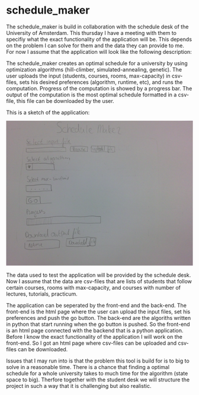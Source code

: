 # schedule_maker

The schedule_maker is build in collaboration with the schedule desk of the University of Amsterdam. This thursday I have a  meeting with them to specifiy what the exact functionality of the application will be. This depends on the problem I can solve for them and the data they can provide to me. For now I assume that the application will look like the following description:

The schedule_maker creates an optimal schedule for a university by using optimization algorithms (hill-climber, simulated-annealing, genetic). The user uploads the input (students, courses, rooms, max-capacity) in csv-files, sets his desired preferences (algorithm, runtime, etc), and runs the computation. Progress of the computation is showed by a progress bar. The output of the computation is the most optimal schedule formatted in a csv-file, this file can be downloaded by the user.

This is a sketch of the application:

![](doc/sketch.png)

The data used to test the application will be provided by the schedule desk. Now I assume that the data are csv-files that are lists of students that follow certain courses, rooms with max-capacity, and courses with number of lectures, tutorials, practicum.

The application can be seperated by the front-end and the back-end. The front-end is the html page where the user can upload the input files, set his preferences and push the go button. The back-end are the algoriths written in python that start running when the go button is pushed. So the front-end is an html page connected with the backend that is a python application. Before I know the exact functionality of the application I will work on the front-end. So I got an html page where csv-files can be uploaded and csv-files can be downloaded.

Issues that I may run into is that the problem this tool is build for is to big to solve in a reasonable time. There is a chance that finding a optimal schedule for a whole university takes to much time for the algorithm (state space to big). Therfore together with the student desk we will structure the project in such a way that it is challenging but also realistic.














